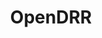 ---
altLangPrefix: index
authorName: Natural Resources Canada
authorUrl:
contentTitle:
  en: Map Preview
  fr: Voir la carte
dateModified: 2020-11-01
description:
  en: Dataset preview
  fr: Aperçu de l'ensemble des données
noContentTitle: true
pageclass: wb-prettify all-pre
subject:
  en: [GV Government and Politics, Government services]
  fr: [GV Gouvernement et vie politique, Services gouvernementaux]
title: OpenDRR
lang: fr
layout: map
sitesearch: false
---